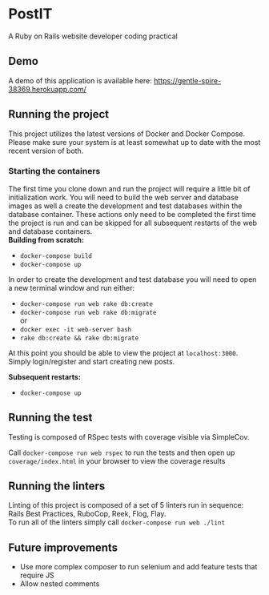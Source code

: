 # PostIT
A Ruby on Rails website developer coding practical

## Demo
A demo of this application is available here: https://gentle-spire-38369.herokuapp.com/

## Running the project
This project utilizes the latest versions of Docker and Docker Compose. Please make sure your system is at least somewhat up to date with the most recent version of both.

### Starting the containers
The first time you clone down and run the project will require a little bit of initialization work. You will need to build the web server and database images as well a create the development and test databases within the database container. These actions only need to be completed the first time the project is run and can be skipped for all subsequent restarts of the web and database containers.  
**Building from scratch:**
- `docker-compose build`
- `docker-compose up`

In order to create the development and test database you will need to open a new terminal window and run either:  

- `docker-compose run web rake db:create`  
- `docker-compose run web rake db:migrate`  
or  
- `docker exec -it web-server bash`
- `rake db:create && rake db:migrate`

At this point you should be able to view the project at `localhost:3000`. Simply login/register and start creating new posts.

**Subsequent restarts:**
- `docker-compose up`

## Running the test
Testing is composed of RSpec tests with coverage visible via SimpleCov.  

Call `docker-compose run web rspec` to run the tests and then open up `coverage/index.html` in your browser to view the coverage results

## Running the linters
Linting of this project is composed of a set of 5 linters run in sequence: Rails Best Practices, RuboCop, Reek, Flog, Flay.  
To run all of the linters simply call `docker-compose run web ./lint`

## Future improvements
- Use more complex composer to run selenium and add feature tests that require JS
- Allow nested comments